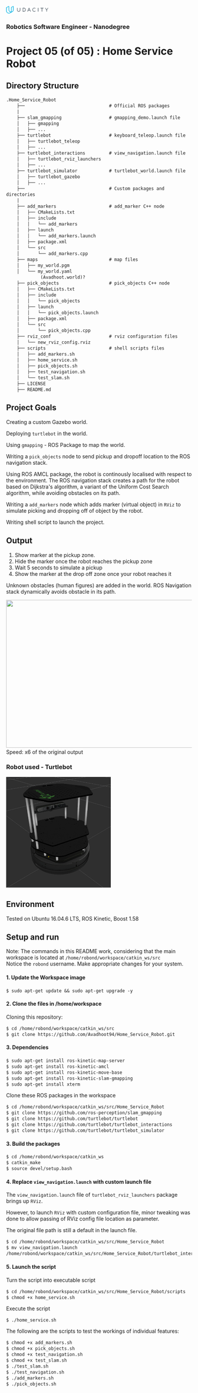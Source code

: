 <img src="udacity_banner.jpg" height ="20">

### Robotics Software Engineer - Nanodegree

# Project 05 (of 05) : Home Service Robot
## Directory Structure
```
.Home_Service_Robot  
    ├──                                # Official ROS packages
    |
    ├── slam_gmapping                  # gmapping_demo.launch file                   
    │   ├── gmapping
    │   ├── ...
    ├── turtlebot                      # keyboard_teleop.launch file
    │   ├── turtlebot_teleop
    │   ├── ...
    ├── turtlebot_interactions         # view_navigation.launch file      
    │   ├── turtlebot_rviz_launchers
    │   ├── ...
    ├── turtlebot_simulator            # turtlebot_world.launch file 
    │   ├── turtlebot_gazebo
    │   ├── ...
    ├──                                # Custom packages and directories
    |
    ├── add_markers                    # add_marker C++ node
    │   ├── CMakeLists.txt
    │   ├── include
    │   │   └── add_markers
    │   ├── launch
    │   │   └── add_markers.launch
    │   ├── package.xml
    │   └── src
    │       └── add_markers.cpp
    ├── maps                           # map files
    │   ├── my_world.pgm
    │   └── my_world.yaml
             (Avadhoot.world)?
    ├── pick_objects                   # pick_objects C++ node
    │   ├── CMakeLists.txt
    │   ├── include
    │   │   └── pick_objects
    │   ├── launch
    │   │   └── pick_objects.launch
    │   ├── package.xml
    │   └── src
    │       └── pick_objects.cpp
    ├── rviz_conf                      # rviz configuration files
    │   └── new_rviz_config.rviz
    ├── scripts                        # shell scripts files
    │   ├── add_markers.sh
    │   ├── home_service.sh
    │   ├── pick_objects.sh
    │   ├── test_navigation.sh
    │   └── test_slam.sh
    ├── LICENSE
    ├── README.md
```  

## Project Goals
Creating a custom Gazebo world.

Deploying ```turtlebot``` in the world.

Using ```gmapping``` - ROS Package to map the world.

Writing a ```pick_objects``` node to send pickup and dropoff location to the ROS navigation stack.

Using ROS AMCL package, the robot is continously localised with respect to the environment. 
The ROS navigation stack creates a path for the robot based on Dijkstra's algorithm, a variant of the Uniform Cost Search algorithm, while avoiding obstacles on its path.

Writing a ```add_markers``` node which adds marker (virtual object) in ```RViz``` to simulate picking and dropping off of object by the robot.

Writing shell script to launch the project.

## Output
1. Show marker at the pickup zone. 
2. Hide the marker once the robot reaches the pickup zone
3. Wait 5 seconds to simulate a pickup
4. Show the marker at the drop off zone once your robot reaches it

Unknown obstacles (human figures) are added in the world.
ROS Navigation stack dynamically avoids obstacle in its path.

<img src="output/output_gif.gif" width="1200" height ="400"/>
Speed: x6 of the original output



### Robot used - Turtlebot

<img src="output/turtlebot.png" height="300">

## Environment
Tested on Ubuntu 16.04.6 LTS, ROS Kinetic, Boost 1.58

## Setup and run
Note: The commands in this README work, considering that the main workspace is located at ```/home/robond/workspace/catkin_ws/src```      
      Notice the ```robond``` username. Make appropriate changes for your system.

#### 1. Update the Workspace image
```
$ sudo apt-get update && sudo apt-get upgrade -y 
```

#### 2. Clone the files in /home/workspace
Cloning this repository:
```
$ cd /home/robond/workspace/catkin_ws/src
$ git clone https://github.com/Avadhoot94/Home_Service_Robot.git
```
#### 3. Dependencies
```
$ sudo apt-get install ros-kinetic-map-server
$ sudo apt-get install ros-kinetic-amcl
$ sudo apt-get install ros-kinetic-move-base
$ sudo apt-get install ros-kinetic-slam-gmapping
$ sudo apt-get install xterm
```

Clone these ROS packages in the workspace
```
$ cd /home/robond/workspace/catkin_ws/src/Home_Service_Robot
$ git clone https://github.com/ros-perception/slam_gmapping
$ git clone https://github.com/turtlebot/turtlebot
$ git clone https://github.com/turtlebot/turtlebot_interactions
$ git clone https://github.com/turtlebot/turtlebot_simulator
```

#### 3. Build the packages
```
$ cd /home/robond/workspace/catkin_ws
$ catkin_make
$ source devel/setup.bash
````

#### 4. Replace ```view_navigation.launch``` with custom launch file 
The ```view_navigation.launch``` file of ```turtlebot_rviz_launchers``` package brings up ```RViz```.

However, to launch ```RViz``` with custom configuration file, minor tweaking was done to allow passing of RViz config file location as parameter.

The original file path is still a default in the launch file.

```
$ cd /home/robond/workspace/catkin_ws/src/Home_Service_Robot
$ mv view_navigation.launch /home/robond/workspace/catkin_ws/src/Home_Service_Robot/turtlebot_interactions/turtlebot_rviz_launchers/launch
```

#### 5. Launch the script
Turn the script into executable script
```
$ cd /home/robond/workspace/catkin_ws/src/Home_Service_Robot/scripts
$ chmod +x home_service.sh
```

Execute the script
```
$ ./home_service.sh
```

The following are the scripts to test the workings of individual features:
```
$ chmod +x add_markers.sh
$ chmod +x pick_objects.sh
$ chmod +x test_navigation.sh
$ chmod +x test_slam.sh
$ ./test_slam.sh
$ ./test_navigation.sh
$ ./add_markers.sh
$ ./pick_objects.sh
```
